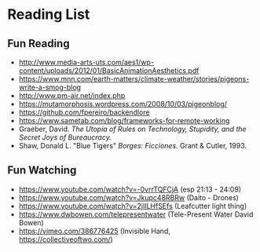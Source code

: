 # Reading List

## Fun Reading
- http://www.media-arts-uts.com/aes1/wp-content/uploads/2012/01/BasicAnimationAesthetics.pdf
- https://www.mnn.com/earth-matters/climate-weather/stories/pigeons-write-a-smog-blog
- http://www.pm-air.net/index.php
- https://mutamorphosis.wordpress.com/2008/10/03/pigeonblog/
- https://github.com/fpereiro/backendlore
- https://www.sametab.com/blog/frameworks-for-remote-working
- Graeber, David. _The Utopia of Rules on Technology, Stupidity, and the Secret Joys of Bureaucracy._
- Shaw, Donald L. "Blue Tigers" _Borges: Ficciones._ Grant & Cutler, 1993.

## Fun Watching
- https://www.youtube.com/watch?v=-0vrrTQFCjA (esp 21:13 - 24:09)
- https://www.youtube.com/watch?v=Jkupc48RBRw (Daito - Drones)
- https://www.youtube.com/watch?v=2jIlLHfSEfs (Leafcutter light thing)
- https://www.dwbowen.com/telepresentwater (Tele-Present Water David Bowen)
- https://vimeo.com/386776425 (Invisible Hand, https://collectiveoftwo.com/)

